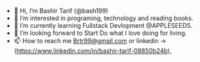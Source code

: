 - 👋 Hi, I’m Bashir Tarif (@bash199)
- 👀 I’m interested in programing, technology and reading books.
- 🌱 I’m currently learning Fullstack Devlopment @APPLESEEDS. 
- 💞️ I’m looking forward to Start Do what I love doing for living.
- 📫 How to reach me Brtr99@gmail.com or linkedin ->(https://www.linkedin.com/in/bashir-tarif-08850b24b), 

<!---
bash199/bash199 is a ✨ special ✨ repository because its `README.md` (this file) appears on your GitHub profile.
You can click the Preview link to take a look at your changes.
--->
